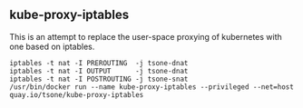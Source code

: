 kube-proxy-iptables
---

This is an attempt to replace the user-space proxying of kubernetes with one based on iptables.

    iptables -t nat -I PREROUTING  -j tsone-dnat
    iptables -t nat -I OUTPUT      -j tsone-dnat
    iptables -t nat -I POSTROUTING -j tsone-snat
    /usr/bin/docker run --name kube-proxy-iptables --privileged --net=host quay.io/tsone/kube-proxy-iptables

